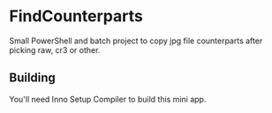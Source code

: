 # FindCounterparts
Small PowerShell and batch project to copy jpg file counterparts after picking raw, cr3 or other.

## Building
You'll need Inno Setup Compiler to build this mini app.
